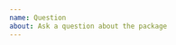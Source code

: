 ```yaml
---
name: Question
about: Ask a question about the package
---
```


<!-- Make sure to check the [FAQ](https://github.com/disqus/disqus-react/wiki/Frequently-Asked-Questions) and the [Disqus Knowledge base](https://help.disqus.com/) before submitting a new question. -->

